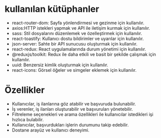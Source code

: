 # kullanılan kütüphanler

- react-router-dom: Sayfa yönlendirmesi ve gezinme için kullanılır.
- axios:HTTP istekleri yapmak ve API ile iletişim kurmak için kullanılır.
- sass: Stil dosyalarını düzenlemek ve özelleştirmek için kullanılır.
- react-toastify: Kullanıcı dostu bildirimler ve uyarılar için kullanılır.
- json-server: Sahte bir API sunucusu oluşturmak için kullanılır.
- react-redux: React uygulamalarında durum yönetimi için kullanılır.
- @reduxjs/toolkit: Redux ile daha etkili ve basit bir şekilde çalışmak için kullanılır.
- uuid: Benzersiz kimlik oluşturmak için kullanılır.
- react-icons: Görsel öğeler ve simgeler eklemek için kullanılır.

# Özellikler
- Kullanıcılar, iş ilanlarına göz atabilir ve başvuruda bulunabilir.
- İş verenler, iş ilanları oluşturabilir ve başvuruları yönetebilir.
- Filtreleme seçenekleri ve arama özellikleri ile kullanıcılar istedikleri işi hızlıca bulabilir.
- Kullanıcılar, başvurdukları işlerin durumunu takip edebilir.
- Dostane arayüz ve kullanıcı deneyimi.